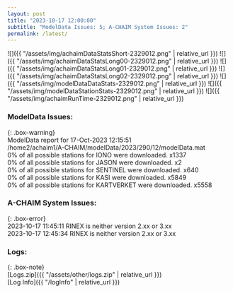 ```yaml
---
layout: post
title: "2023-10-17 12:00:00"
subtitle: "ModelData Issues: 5; A-CHAIM System Issues: 2"
permalink: /latest/
---
```


![]({{ "/assets/img/achaimDataStatsShort-2329012.png" | relative_url }})
![]({{ "/assets/img/achaimDataStatsLong00-2329012.png" | relative_url }})
![]({{ "/assets/img/achaimDataStatsLong01-2329012.png" | relative_url }})
![]({{ "/assets/img/achaimDataStatsLong02-2329012.png" | relative_url }})
![]({{ "/assets/img/modelDataDataStats-2329012.png" | relative_url }})
![]({{ "/assets/img/modelDataStationStats-2329012.png" | relative_url }})
![]({{ "/assets/img/achaimRunTime-2329012.png" | relative_url }})


### ModelData Issues:  
  
{: .box-warning}  
 ModelData report for 17-Oct-2023 12:15:51   
 /home2/achaim1/A-CHAIM/modelData/2023/290/12/modelData.mat   
 0% of all possible stations for IONO were downloaded. x1337   
 0% of all possible stations for JASON were downloaded. x2   
 0% of all possible stations for SENTINEL were downloaded. x640   
 0% of all possible stations for KASI were downloaded. x5849   
 0% of all possible stations for KARTVERKET were downloaded. x5558   
  
### A-CHAIM System Issues:  
  
{: .box-error}  
2023-10-17 11:45:11 RINEX is neither version 2.xx or 3.xx  
2023-10-17 12:45:34 RINEX is neither version 2.xx or 3.xx  

### Logs:  
  
{: .box-note}  
[Logs.zip]({{ "/assets/other/logs.zip" | relative_url }})  
[Log Info]({{ "/logInfo" | relative_url }})  
